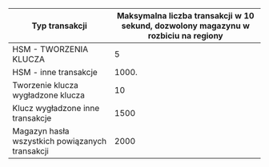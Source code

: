 
| Typ transakcji | Maksymalna liczba transakcji w 10 sekund, dozwolony magazynu w rozbiciu na regiony
--- | ---
| HSM - TWORZENIA KLUCZA | 5
| HSM - inne transakcje | 1000.
| Tworzenie klucza wygładzone klucza | 10
| Klucz wygładzone inne transakcje | 1500
| Magazyn hasła wszystkich powiązanych transakcji | 2000
 
 
